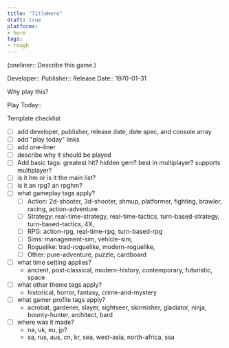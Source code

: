 ```yaml
---
title: "TitleHere"
draft: true
platforms:
- here
tags:
- rough
---
```


(oneliner:: Describe this game.)

Developer:: 
Publisher:: 
Release Date:: 1970-01-31

Why play this?

Play Today::


Template checklist
- [ ] add developer, publisher, release date, date spec, and console array
- [ ] add "play today" links
- [ ] add one-liner
- [ ] describe why it should be played
- [ ] Add basic tags: greatest hit? hidden gem? best in multiplayer? supports multiplayer?
- [ ] is it hm or is it the main list?
- [ ] is it an rpg? an rpghm?
- [ ] what gameplay tags apply?
	- [ ] Action: 2d-shooter, 3d-shooter, shmup, platformer, fighting, brawler, racing, action-adventure
	- [ ] Strategy: real-time-strategy, real-time-tactics, turn-based-strategy, turn-based-tactics, 4X, 
	- [ ] RPG: action-rpg, real-time-rpg, turn-based-rpg
	- [ ]  Sims: management-sim, vehicle-sim, 
	- [ ] Roguelike: trad-roguelike, modern-roguelike, 
	- [ ] Other: pure-adventure, puzzle, cardboard
- [ ] what time setting applies?
	- ancient, post-classical, modern-history, contemporary, futuristic, space
- [ ] what other theme tags apply?
	- historical, horror, fantasy, crime-and-mystery
- [ ] what gamer profile tags apply?
	- acrobat, gardener, slayer, sightseer, skirmisher, gladiator, ninja, bounty-hunter, architect, bard
- [ ] where was it made?
	- na, uk, eu, jp?
	- sa, rus, aus, cn, kr, sea, west-asia, north-africa, ssa